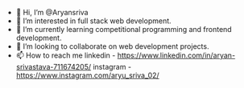 - 👋 Hi, I’m @Aryansriva
- 👀 I’m interested in full stack web development.
- 🌱 I’m currently learning competitional programming and frontend development.
- 💞️ I’m looking to collaborate on web development projects.
- 📫 How to reach me 
linkedin - https://www.linkedin.com/in/aryan-srivastava-711674205/
           instagram - https://www.instagram.com/aryu_sriva_02/

<!---
Aryansriva/Aryansriva is a ✨ special ✨ repository because its `README.md` (this file) appears on your GitHub profile.
You can click the Preview link to take a look at your changes.
--->
